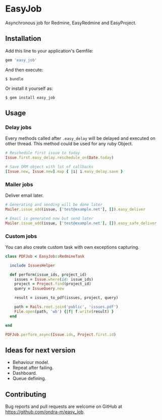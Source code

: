 # EasyJob

Asynchronous job for Redmine, EasyRedmine and EasyProject.

## Installation

Add this line to your application's Gemfile:

```ruby
gem 'easy_job'
```

And then execute:

    $ bundle

Or install it yourself as:

    $ gem install easy_job

## Usage

### Delay jobs

Every methods called after `.easy_delay` will be delayed and executed on other thread. This method could be used for any ruby Object.

```ruby
# Reschedule first issue to today
Issue.first.easy_delay.reschedule_on(Date.today)

# Save ORM object with lot of callbacks
[Issue.new, Issue.new].map { |i| i.easy_delay.save }
```

### Mailer jobs

Deliver email later.

```ruby
# Generating and sending will be done later
Mailer.issue_add(issue, ['test@example.net'], []).easy_deliver

# Email is generated now but send later
Mailer.issue_add(issue, ['test@example.net'], []).easy_safe_deliver
```

### Custom jobs

You can also create custom task with own exceptions capturing.

```ruby
class PDFJob < EasyJob::RedmineTask

  include IssuesHelper

  def perform(issue_ids, project_id)
    issues = Issue.where(id: issue_ids)
    project = Project.find(project_id)
    query = IssueQuery.new

    result = issues_to_pdf(issues, project, query)

    path = Rails.root.join('public', 'issues.pdf')
    File.open(path, 'wb') {|f| f.write(result) }
  end

end

PDFJob.perform_async(Issue.ids, Project.first.id)
```

## Ideas for next version

- Behaviour model.
- Repeat after failing.
- Dashboard.
- Queue defining.

## Contributing

Bug reports and pull requests are welcome on GitHub at https://github.com/ondra-m/easy_job.
